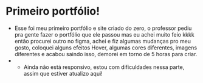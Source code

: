 # Primeiro portfólio!
- Esse foi meu primeiro portfólio e site criado do zero, o professor pediu pra gente fazer o portfólio que ele passou mas eu achei muito feio kkkk então procurei outro no figma, achei e fiz algumas mudanças pro meu gosto, coloquei alguns efeitos Hover, algumas cores diferentes, imagens diferentes e acabou saindo isso, demorei em torno de 5 horas para criar.
- * Ainda não está responsivo, estou com dificuldades nessa parte, assim que estiver atualizo aqui!
